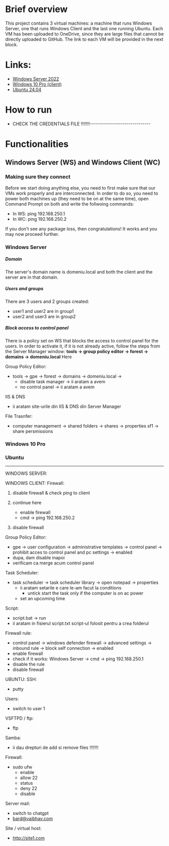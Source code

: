 # Brief overview
This project contains 3 virtual machines: a machine that runs Windows Server, one that runs Windows Client and the last one running Ubuntu. Each VM has been uploaded to OneDrive, since they are large files that cannot be directly uploaded to GitHub. The link to each VM will be provided in the next block. <br/>


# Links:
- [Windows Server 2022](https://1drv.ms/u/s!AiJja_jxQJ8ggcEwll38qT2MzAKr7g?e=Pkzo33)
- [Windows 10 Pro (client)](https://1drv.ms/u/s!AiJja_jxQJ8ggcExgBdDiV4oxcC1Pw?e=YVAN1b)
- [Ubuntu 24.04](https://1drv.ms/u/s!AiJja_jxQJ8ggcEv0frjZymaAmBMww?e=VUducP)


# How to run
- CHECK THE CREDENTIALS FILE !!!!!!!------------------------------


# Functionalities

## Windows Server (WS) and Windows Client (WC)

### Making sure they connect
Before we start doing anything else, you need to first make sure that our VMs work properly and are interconnected. In order to do so, you need to power both machines up (they need to be on at the same time), open Command Prompt on both and write the follwoing commands:
- In WS: ping 192.168.250.1
- In WC: ping 192.168.250.2

If you don't see any package loss, then congratulations! It works and you may now proceed further.


### Windows Server

##### Domain
The server's domain name is domeniu.local and both the client and the server are in that domain.

##### Users and groups
There are 3 users and 2 groups created:
- user1 and user2 are in group1
- user2 and user3 are in group2

##### Block access to control panel
There is a policy set on WS that blocks the access to control panel for the users. In order to activate it, if it is not already active, follow the steps from the Server Manager window: **tools -> group policy editor -> forest -> domains -> domeniu.local**
Here

Group Policy Editor:
- tools -> gpe -> forest -> domains -> domeniu.local -> 
	- disable task manager -> ii aratam a avem
	- no control panel -> ii aratam a avem


IIS & DNS
- ii aratam site-urile din IIS & DNS din Server Manager


File Trasnfer:
- computer management -> shared folders -> shares -> properties sf1 -> share persmissions

### Windows 10 Pro


### Ubuntu


-------------------------------------------------------------------------------------------------------
WINDOWS SERVER:






WINDOWS CLIENT:
Firewall:
1. disable firewall & check ping to client

2. continue here
	- enable firewall
	- cmd -> ping 192.168.250.2

3. disable firewall


Group Policy Editor:
- gpe -> user configuration -> administrative templates -> control panel -> prohibit acces to control panel and pc settings -> enabled 
- dupa, dam disable inapoi
- verificam ca merge acum control panel


Task Scheduler:
- task scheduler -> task scheduler library -> open notepad -> properties
	- ii aratam setarile e care le-am facut la conditions
		- untick start the task only if the computer is on ac power
	- set an upcoming time

Script:
- script.bat -> run
- ii aratam in fisierul script.txt script-ul folosit pentru a crea folderul


Firewall rule:
- control panel -> windows defender firewall -> advanced settings -> inbound rule -> block self connection -> enabled
- enable firewall
- check if it works: Windows Server -> cmd -> ping 192.168.250.1
- disable the rule
- disable firewall



UBUNTU:
SSH:
- putty

Users:
- switch to user 1

VSFTPD / ftp:
- ftp 

Samba:
- ii dau drepturi de add si remove files !!!!!!!

Firewall:
- sudo ufw
	- enable
	- allow 22
	- status
	- deny 22
	- disable

Server mail:
- switch to chatgpt
- bard@vaibhav.com

Site / virtual host:
- http://site1.com
